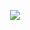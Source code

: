 

<!---
Nurmakhammatov/Nurmakhammatov is a ✨ special ✨ repository because its `README.md` (this file) appears on your GitHub profile.
You can click the Preview link to take a look at your changes.
--->
<p align="center"><a href="https://github.com/anuraghazra/github-readme-stats">
<!--   <img src="https://github-readme-stats.vercel.app/api?username=Nurmakhammatov&show_icons=true&include_all_commits=true&line_height=33&count_private=true&theme=merko" /> -->
  <img src="https://github-readme-stats.vercel.app/api/top-langs?username=Nurmakhammatov&langs_count=4&count_private=true&theme=merko" />
</a></p>
